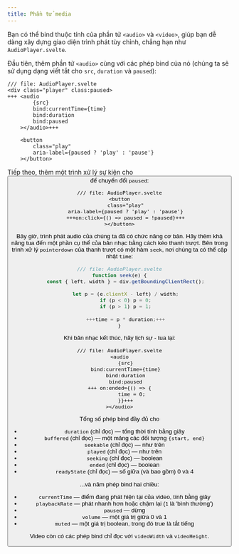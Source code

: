 ```yaml
---
title: Phần tử media
---
```


Bạn có thể bind thuộc tính của phần tử `<audio>` và `<video>`, giúp bạn dễ dàng xây dựng giao diện trình phát tùy chỉnh, chẳng hạn như `AudioPlayer.svelte`.

Đầu tiên, thêm phần tử `<audio>` cùng với các phép bind của nó (chúng ta sẽ sử dụng dạng viết tắt cho `src`, `duration` và `paused`):

```svelte
/// file: AudioPlayer.svelte
<div class="player" class:paused>
+++	<audio
		{src}
		bind:currentTime={time}
		bind:duration
		bind:paused
	></audio>+++

	<button
		class="play"
		aria-label={paused ? 'play' : 'pause'}
	></button>
```

Tiếp theo, thêm một trình xử lý sự kiện cho <button> để chuyển đổi `paused`:

```svelte
/// file: AudioPlayer.svelte
<button
	class="play"
	aria-label={paused ? 'play' : 'pause'}
	+++on:click={() => paused = !paused}+++
></button>
```

Bây giờ, trình phát audio của chúng ta đã có chức năng cơ bản. Hãy thêm khả năng tua đến một phần cụ thể của bản nhạc bằng cách kéo thanh trượt. Bên trong trình xử lý `pointerdown` của thanh trượt có một hàm `seek`, nơi chúng ta có thể cập nhật `time`:

```js
/// file: AudioPlayer.svelte
function seek(e) {
	const { left, width } = div.getBoundingClientRect();

	let p = (e.clientX - left) / width;
	if (p < 0) p = 0;
	if (p > 1) p = 1;

	+++time = p * duration;+++
}
```

Khi bản nhạc kết thúc, hãy lịch sự - tua lại:

```svelte
/// file: AudioPlayer.svelte
<audio
	{src}
	bind:currentTime={time}
	bind:duration
	bind:paused
+++	on:ended={() => {
		time = 0;
	}}+++
></audio>
```

Tổng số phép bind đầy đủ cho <audio> và <video> như sau - bảy phép bind _chỉ đọc_...

- `duration` (chỉ đọc) — tổng thời tính bằng giây
- `buffered`  (chỉ đọc) — một mảng các đối tượng `{start, end}`
- `seekable` (chỉ đọc) — như trên
- `played` (chỉ đọc) — như trên
- `seeking` (chỉ đọc) — boolean
- `ended` (chỉ đọc) — boolean
- `readyState` (chỉ đọc) — số giữa (và bao gồm) 0 và 4

...và năm phép bind hai chiều:

- `currentTime` — điểm đang phát hiện tại của video, tính bằng giây
- `playbackRate` — phát nhanh hơn hoặc chậm lại (`1` là 'bình thường')
- `paused` — dừng
- `volume` — một giá trị giữa 0 và 1
- `muted` — một giá trị boolean, trong đó true là tắt tiếng

Video còn có các phép bind chỉ đọc với `videoWidth` và `videoHeight`.
